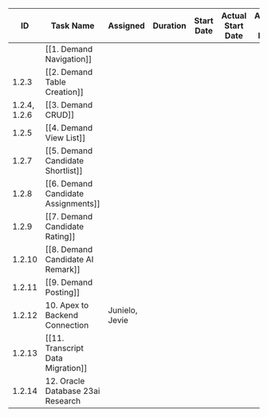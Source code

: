 
| ID           | Task Name                           | Assigned       | Duration | Start Date | Actual Start Date | Actual End Date |
| ------------ | ----------------------------------- | -------------- | -------- | ---------- | ----------------- | --------------- |
|              | [[1. Demand Navigation]]            |                |          |            |                   |                 |
| 1.2.3        | [[2. Demand Table Creation]]        |                |          |            |                   |                 |
| 1.2.4, 1.2.6 | [[3. Demand CRUD]]                  |                |          |            |                   |                 |
| 1.2.5        | [[4. Demand View List]]             |                |          |            |                   |                 |
| 1.2.7        | [[5. Demand Candidate Shortlist]]   |                |          |            |                   |                 |
| 1.2.8        | [[6. Demand Candidate Assignments]] |                |          |            |                   |                 |
| 1.2.9        | [[7. Demand Candidate Rating]]      |                |          |            |                   |                 |
| 1.2.10       | [[8. Demand Candidate AI Remark]]   |                |          |            |                   |                 |
| 1.2.11       | [[9. Demand Posting]]               |                |          |            |                   |                 |
| 1.2.12       | 10. Apex to Backend Connection      | Junielo, Jevie |          |            |                   |                 |
| 1.2.13       | [[11. Transcript Data Migration]]   |                |          |            |                   |                 |
| 1.2.14       | 12. Oracle Database 23ai Research   |                |          |            |                   |                 |
